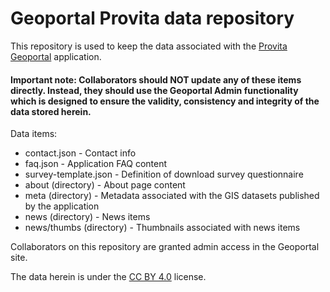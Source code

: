 # Geoportal Provita data repository

This repository is used to keep the data associated with the [Provita Geoportal](https://github.com/jimmyangel/geoportal) application.

#### Important note: Collaborators should NOT update any of these items directly. Instead, they should use the Geoportal Admin functionality which is designed to ensure the validity, consistency and integrity of the data stored herein.

Data items:

* contact.json - Contact info
* faq.json - Application FAQ content
* survey-template.json - Definition of download survey questionnaire
* about (directory) - About page content
* meta (directory) - Metadata associated with the GIS datasets published by the application
* news (directory) - News items
* news/thumbs (directory) - Thumbnails associated with news items

Collaborators on this repository are granted admin access in the Geoportal site.

The data herein is under the [CC BY 4.0](https://creativecommons.org/licenses/by/4.0/) license.
